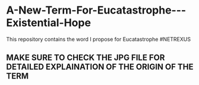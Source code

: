 # A-New-Term-For-Eucatastrophe---Existential-Hope
This repository contains the word I propose for Eucatastrophe
#NETREXUS
## MAKE SURE TO CHECK THE JPG FILE FOR DETAILED EXPLAINATION OF THE ORIGIN OF THE TERM
